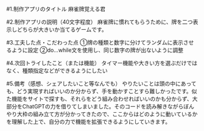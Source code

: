 #1.制作アプリのタイトル
麻雀牌覚える君

#2.制作アプリの説明（40文字程度）
麻雀牌に慣れてもらうために、牌を二つ表示しどちらが大きいか当てるゲームです。

#3.工夫した点・こだわった点
①牌の種類と数字に分けてランダムに表示させるように設定 ②do…while文を使用し、同じ数字の牌が出ないように調整

#4.次回トライしたこと（または機能）
タイマー機能や大きい方を選ぶだけではなく、種類指定などができるようにしたい

#5.備考（感想、シェアしたいこと等なんでも）
やりたいことは頭の中にあっても、どう実現すればいいのか分からず、手を動かすことすら難しかったです。似た機能をサイトで探すも、それらをどう組み合わせればいいのかも分からず、大部分をChatGPTの力を借りてしまいました。そのコードを読み解きながらぼんやり大枠の組み立て方が分かってきたので、ここからはどのように動いているかを理解した上で、自分の力で機能を拡張できるようにしていきます。